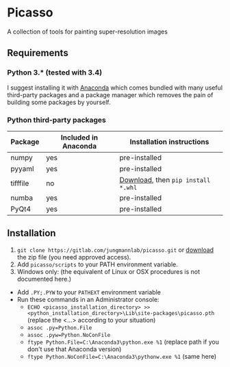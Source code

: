# Picasso
A collection of tools for painting super-resolution images

## Requirements
### Python 3.* (tested with 3.4)  
I suggest installing it with [Anaconda](https://www.continuum.io/downloads) which comes bundled with many useful third-party packages and a package manager which removes the pain of building some packages by yourself.

### Python third-party packages
| Package  | Included in Anaconda | Installation instructions |
| -------- | -------------------- | ------------------------- |
| numpy    | yes                  | pre-installed             |
| pyyaml   | yes                  | pre-installed             |
| tifffile | no                   | [Download](http://www.lfd.uci.edu/~gohlke/pythonlibs/), then `pip install *.whl` |
| numba    | yes                  | pre-installed             |
| PyQt4    | yes                  | pre-installed             |

## Installation
1. `git clone https://gitlab.com/jungmannlab/picasso.git` or [download](https://gitlab.com/jungmannlab/picasso) the zip file (you need approved access).
3. Add `picasso/scripts` to your PATH environment variable.
4. Windows only: (the equivalent of Linux or OSX procedures is not documented here.)
  - Add `.PY;.PYW` to your `PATHEXT` environment variable
  - Run these commands in an Administrator console:
    - `ECHO <picasso_installation_directory> >> <python_installation_directory>\Lib\site-packages\picasso.pth` (replace the <...> according to your situation)
    - `assoc .py=Python.File`
    - `assoc .pyw=Python.NoConFile`
    - `ftype Python.File=C:\Anaconda3\python.exe %1` (replace path if you don't use that Anaconda version)
    - `ftype Python.NoConFile=C:\Anaconda3\pythonw.exe %1` (same here)
